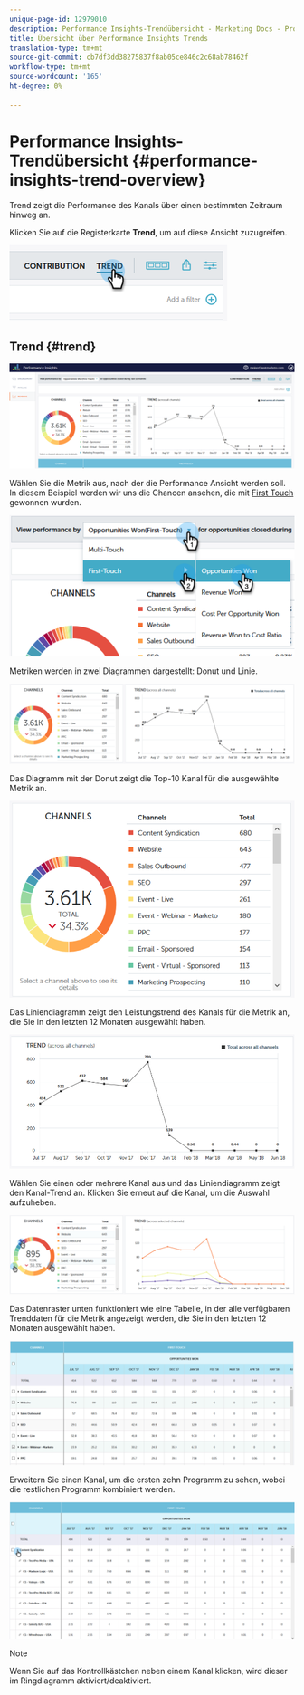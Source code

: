 ```yaml
---
unique-page-id: 12979010
description: Performance Insights-Trendübersicht - Marketing Docs - Produktdokumentation
title: Übersicht über Performance Insights Trends
translation-type: tm+mt
source-git-commit: cb7df3dd38275837f8ab05ce846c2c68ab78462f
workflow-type: tm+mt
source-wordcount: '165'
ht-degree: 0%

---
```



# Performance Insights-Trendübersicht {#performance-insights-trend-overview}

Trend zeigt die Performance des Kanals über einen bestimmten Zeitraum hinweg an.

Klicken Sie auf die Registerkarte **Trend**, um auf diese Ansicht zuzugreifen.

![](assets/1.png)

## Trend {#trend}

![](assets/2-1.png)

Wählen Sie die Metrik aus, nach der die Performance Ansicht werden soll. In diesem Beispiel werden wir uns die Chancen ansehen, die mit [First Touch](/help/marketo/product-docs/reporting/revenue-cycle-analytics/revenue-tools/attribution/understanding-attribution.md) gewonnen wurden.

![](assets/3-2.png)

Metriken werden in zwei Diagrammen dargestellt: Donut und Linie.

![](assets/4-1.png)

Das Diagramm mit der Donut zeigt die Top-10 Kanal für die ausgewählte Metrik an.

![](assets/5-2.png)

Das Liniendiagramm zeigt den Leistungstrend des Kanals für die Metrik an, die Sie in den letzten 12 Monaten ausgewählt haben.

![](assets/6-1.png)

Wählen Sie einen oder mehrere Kanal aus und das Liniendiagramm zeigt den Kanal-Trend an. Klicken Sie erneut auf die Kanal, um die Auswahl aufzuheben.

![](assets/7.png)

Das Datenraster unten funktioniert wie eine Tabelle, in der alle verfügbaren Trenddaten für die Metrik angezeigt werden, die Sie in den letzten 12 Monaten ausgewählt haben.

![](assets/8.png)

Erweitern Sie einen Kanal, um die ersten zehn Programm zu sehen, wobei die restlichen Programm kombiniert werden.

![](assets/9-1.png)

>[!NOTE]
>
>Wenn Sie auf das Kontrollkästchen neben einem Kanal klicken, wird dieser im Ringdiagramm aktiviert/deaktiviert.
